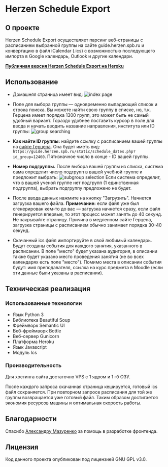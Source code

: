 # Herzen Schedule Export

## О проекте

Herzen Schedule Export осуществляет парсинг веб-страницы с расписанием выбранной группы на сайте guide.herzen.spb.ru и
конвертацию в файл iCalendar (.ics) с возможностью последующего импорта в Google календарь, Outlook и другие календари.

[**Публичная версия Herzen Schedule Export на Heroku**](https://herzen-schedule-to-ics.herokuapp.com/)

## Использование

- Домашняя страница имеет вид:
  ![index page](https://i.imgur.com/CC6ifTK.png)

- Поле для выбора группы — одновременно выпадающий список и строка поиска. Вы можете 
найти свою группу в списке, но, т.к. Герцена имеет порядка 1300 групп, это может быть 
  не самый удобный вариант. Гораздо удобнее поставить курсор в поле для ввода и начать вводить 
  название направления, института или ID группы:
  ![group searching](https://i.imgur.com/k4NXnmk.png)

- **Как найти ID группы:** найдите ссылку с расписанием вашей группы
  на [сайте Герцена](https://guide.herzen.spb.ru/static/schedule.php). Она будет иметь вид:
  `https://guide.herzen.spb.ru/static/schedule_dates.php?id_group=12460`. Пятизначное число в конце - ID вашей группы.

- **Номер подгруппы.** После выбора вашей группы из списка, система сама определит число подгрупп в 
вашей учебной группе и предложит выбрать:
  ![subgroup selection](https://i.imgur.com/7jCPFEV.png)
Если система определит, что в вашей ученой группе нет подгрупп (1 единственная подгруппа), выбрать подгруппу предложено 
не будет.

- После ввода данных нажмите на кнопку "Загрузить". Начнется загрузка вашего файла.
**Примечание:** если файл уже был сгенерирован кем-то до вас — загрузка начнется сразу, если файл генерируется
  впервые, то этот процесс может занять до 40 секунд. Не закрывайте страницу. Причина в медленном сайте Герцена,
  загрузка страницы с расписанием обычно занимает порядка 30-40 секунд.

- Скачанный ics файл импортируйте в свой любимый календарь. Будут созданы события для каждого занятия, указанного в
  расписании. В поле "место" будет указана аудитория, в описании также будет указано место проведения занятия (не во всех
  календарях есть поле "место"). Помимо места в описании события будут: имя преподавателя, ссылка на курс предмета в
  Moodle (если эти данные были указаны в расписании).

## Техническая реализация

### Использованные технологии

- Язык Python 3
- Библиотека Beautiful Soup
- Фреймворк Semantic UI
- Веб-фреймворк Bottle
- Веб-сервер Gunicorn
- Платформа Heroku
- Язык Javascript
- Модуль Ics

### Производительность

Для хостинга сайта достаточно VPS с 1 ядром и 1 гб ОЗУ.

После каждого запроса скачанная страница кешируется, готовый ics файл сохраняется. При повторном запросе расписания для
той же группы возвращается уже готовый файл. Таким образом достигается экономия ресурсов машины и оптимальная скорость
работы.

## Благодарности

Спасибо [Александру Мазуренко](https://github.com/FeelsKnight) за помощь в разработке фронтенда.

## Лицензия

Код данного проекта опубликован под лицензией GNU GPL v3.0.